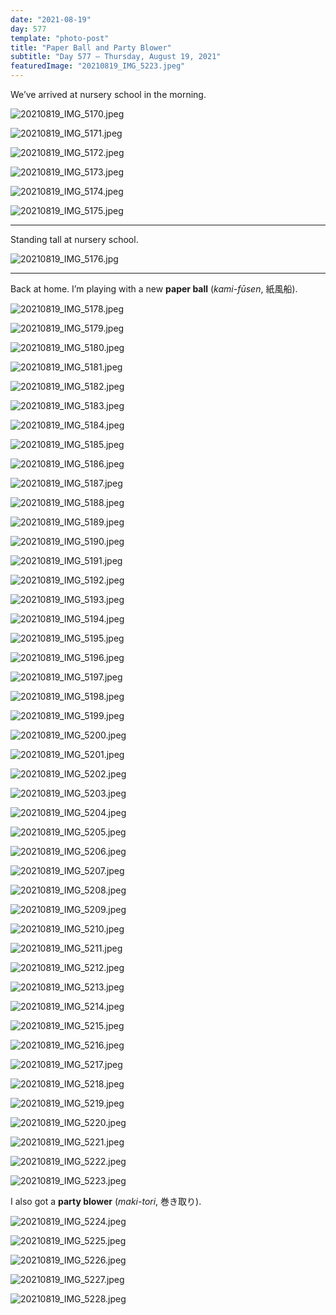 ```yaml
---
date: "2021-08-19"
day: 577
template: "photo-post"
title: "Paper Ball and Party Blower"
subtitle: "Day 577 – Thursday, August 19, 2021"
featuredImage: "20210819_IMG_5223.jpeg"
---
```


We’ve arrived at nursery school in the morning.

![20210819_IMG_5170.jpeg](20210819_IMG_5170.jpeg)

![20210819_IMG_5171.jpeg](20210819_IMG_5171.jpeg)

![20210819_IMG_5172.jpeg](20210819_IMG_5172.jpeg)

![20210819_IMG_5173.jpeg](20210819_IMG_5173.jpeg)

![20210819_IMG_5174.jpeg](20210819_IMG_5174.jpeg)

![20210819_IMG_5175.jpeg](20210819_IMG_5175.jpeg)

<hr />

Standing tall at nursery school.

![20210819_IMG_5176.jpg](20210819_IMG_5176.jpg)

<hr />

Back at home. I’m playing with a new <b>paper ball</b> (*kami-fūsen*, 紙風船).

![20210819_IMG_5178.jpeg](20210819_IMG_5178.jpeg)

![20210819_IMG_5179.jpeg](20210819_IMG_5179.jpeg)

![20210819_IMG_5180.jpeg](20210819_IMG_5180.jpeg)

![20210819_IMG_5181.jpeg](20210819_IMG_5181.jpeg)

![20210819_IMG_5182.jpeg](20210819_IMG_5182.jpeg)

![20210819_IMG_5183.jpeg](20210819_IMG_5183.jpeg)

![20210819_IMG_5184.jpeg](20210819_IMG_5184.jpeg)

![20210819_IMG_5185.jpeg](20210819_IMG_5185.jpeg)

![20210819_IMG_5186.jpeg](20210819_IMG_5186.jpeg)

![20210819_IMG_5187.jpeg](20210819_IMG_5187.jpeg)

![20210819_IMG_5188.jpeg](20210819_IMG_5188.jpeg)

![20210819_IMG_5189.jpeg](20210819_IMG_5189.jpeg)

![20210819_IMG_5190.jpeg](20210819_IMG_5190.jpeg)

![20210819_IMG_5191.jpeg](20210819_IMG_5191.jpeg)

![20210819_IMG_5192.jpeg](20210819_IMG_5192.jpeg)

![20210819_IMG_5193.jpeg](20210819_IMG_5193.jpeg)

![20210819_IMG_5194.jpeg](20210819_IMG_5194.jpeg)

![20210819_IMG_5195.jpeg](20210819_IMG_5195.jpeg)

![20210819_IMG_5196.jpeg](20210819_IMG_5196.jpeg)

![20210819_IMG_5197.jpeg](20210819_IMG_5197.jpeg)

![20210819_IMG_5198.jpeg](20210819_IMG_5198.jpeg)

![20210819_IMG_5199.jpeg](20210819_IMG_5199.jpeg)

![20210819_IMG_5200.jpeg](20210819_IMG_5200.jpeg)

![20210819_IMG_5201.jpeg](20210819_IMG_5201.jpeg)

![20210819_IMG_5202.jpeg](20210819_IMG_5202.jpeg)

![20210819_IMG_5203.jpeg](20210819_IMG_5203.jpeg)

![20210819_IMG_5204.jpeg](20210819_IMG_5204.jpeg)

![20210819_IMG_5205.jpeg](20210819_IMG_5205.jpeg)

![20210819_IMG_5206.jpeg](20210819_IMG_5206.jpeg)

![20210819_IMG_5207.jpeg](20210819_IMG_5207.jpeg)

![20210819_IMG_5208.jpeg](20210819_IMG_5208.jpeg)

![20210819_IMG_5209.jpeg](20210819_IMG_5209.jpeg)

![20210819_IMG_5210.jpeg](20210819_IMG_5210.jpeg)

![20210819_IMG_5211.jpeg](20210819_IMG_5211.jpeg)

![20210819_IMG_5212.jpeg](20210819_IMG_5212.jpeg)

![20210819_IMG_5213.jpeg](20210819_IMG_5213.jpeg)

![20210819_IMG_5214.jpeg](20210819_IMG_5214.jpeg)

![20210819_IMG_5215.jpeg](20210819_IMG_5215.jpeg)

![20210819_IMG_5216.jpeg](20210819_IMG_5216.jpeg)

![20210819_IMG_5217.jpeg](20210819_IMG_5217.jpeg)

![20210819_IMG_5218.jpeg](20210819_IMG_5218.jpeg)

![20210819_IMG_5219.jpeg](20210819_IMG_5219.jpeg)

![20210819_IMG_5220.jpeg](20210819_IMG_5220.jpeg)

![20210819_IMG_5221.jpeg](20210819_IMG_5221.jpeg)

![20210819_IMG_5222.jpeg](20210819_IMG_5222.jpeg)

![20210819_IMG_5223.jpeg](20210819_IMG_5223.jpeg)

I also got a <b>party blower</b> (*maki-tori*, 巻き取り).

![20210819_IMG_5224.jpeg](20210819_IMG_5224.jpeg)

![20210819_IMG_5225.jpeg](20210819_IMG_5225.jpeg)

![20210819_IMG_5226.jpeg](20210819_IMG_5226.jpeg)

![20210819_IMG_5227.jpeg](20210819_IMG_5227.jpeg)

![20210819_IMG_5228.jpeg](20210819_IMG_5228.jpeg)
